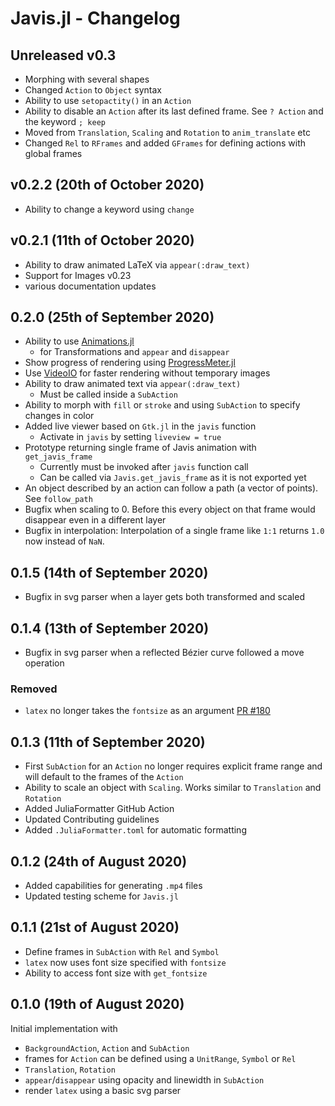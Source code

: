 # Javis.jl - Changelog

## Unreleased v0.3
- Morphing with several shapes
- Changed `Action` to `Object` syntax
- Ability to use `setopactity()` in an `Action`
- Ability to disable an `Action` after its last defined frame. See `? Action` and the keyword `; keep`
- Moved from `Translation`, `Scaling` and `Rotation` to `anim_translate` etc
- Changed `Rel` to `RFrames` and added `GFrames` for defining actions with global frames

## v0.2.2 (20th of October 2020)
- Ability to change a keyword using `change`

## v0.2.1 (11th of October 2020)
- Ability to draw animated LaTeX via `appear(:draw_text)`
- Support for Images v0.23
- various documentation updates

## 0.2.0 (25th of September 2020)
- Ability to use [Animations.jl](https://github.com/jkrumbiegel/Animations.jl) 
  - for Transformations and `appear` and `disappear`
- Show progress of rendering using [ProgressMeter.jl](https://github.com/timholy/ProgressMeter.jl)
- Use [VideoIO](https://github.com/JuliaIO/VideoIO.jl) for faster rendering without temporary images
- Ability to draw animated text via `appear(:draw_text)`
  - Must be called inside a `SubAction` 
- Ability to morph with `fill` or `stroke` and using `SubAction` to specify changes in color
- Added live viewer based on `Gtk.jl` in the `javis` function
  - Activate in `javis` by setting `liveview = true`
- Prototype returning single frame of Javis animation with `get_javis_frame`
  - Currently must be invoked after `javis` function call
  - Can be called via `Javis.get_javis_frame` as it is not exported yet
- An object described by an action can follow a path (a vector of points). See `follow_path`
- Bugfix when scaling to 0. Before this every object on that frame would disappear even in a different layer
- Bugfix in interpolation: Interpolation of a single frame like `1:1` returns `1.0` now instead of `NaN`.

  
## 0.1.5 (14th of September 2020)
- Bugfix in svg parser when a layer gets both transformed and scaled

## 0.1.4 (13th of September 2020)
- Bugfix in svg parser when a reflected Bézier curve followed a move operation

### Removed
- `latex` no longer takes the `fontsize` as an argument [PR #180](https://github.com/Wikunia/Javis.jl/pull/180)

## 0.1.3 (11th of September 2020)
- First `SubAction` for an `Action` no longer requires explicit frame range and will default to the frames of the `Action`
- Ability to scale an object with `Scaling`. Works similar to `Translation` and `Rotation` 
- Added JuliaFormatter GitHub Action
- Updated Contributing guidelines
- Added `.JuliaFormatter.toml` for automatic formatting

## 0.1.2 (24th of August 2020)
- Added capabilities for generating `.mp4` files
- Updated testing scheme for `Javis.jl`

## 0.1.1 (21st of August 2020)
- Define frames in `SubAction` with `Rel` and `Symbol`
- `latex` now uses font size specified with `fontsize`
- Ability to access font size with `get_fontsize`

## 0.1.0 (19th of August 2020)
Initial implementation with
- `BackgroundAction`, `Action` and `SubAction`
- frames for `Action` can be defined using a `UnitRange`, `Symbol` or `Rel`
- `Translation`, `Rotation` 
- `appear`/`disappear` using opacity and linewidth in `SubAction`
- render `latex` using a basic svg parser
